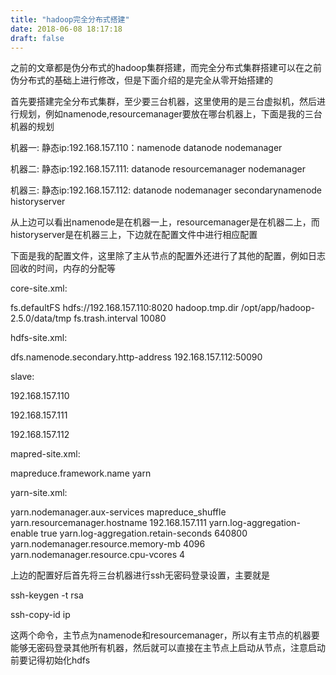 ```yaml
---
title: "hadoop完全分布式搭建"
date: 2018-06-08 18:17:18
draft: false
---
```

之前的文章都是伪分布式的hadoop集群搭建，而完全分布式集群搭建可以在之前伪分布式的基础上进行修改，但是下面介绍的是完全从零开始搭建的

首先要搭建完全分布式集群，至少要三台机器，这里使用的是三台虚拟机，然后进行规划，例如namenode,resourcemanager要放在哪台机器上，下面是我的三台机器的规划

机器一: 静态ip:192.168.157.110：namenode datanode nodemanager

机器二: 静态ip:192.168.157.111: datanode resourcemanager nodemanager

机器三: 静态ip:192.168.157.112: datanode nodemanager secondarynamenode historyserver

从上边可以看出namenode是在机器一上，resourcemanager是在机器二上，而historyserver是在机器三上，下边就在配置文件中进行相应配置

下面是我的配置文件，这里除了主从节点的配置外还进行了其他的配置，例如日志回收的时间，内存的分配等

core-site.xml:

<property>
<name>fs.defaultFS</name>
<value>hdfs://192.168.157.110:8020</value>
</property>
<property>
<name>hadoop.tmp.dir</name>
<value>/opt/app/hadoop-2.5.0/data/tmp</value>
</property>
<property>
<name>fs.trash.interval</name>
<value>10080</value>

</property>

hdfs-site.xml:

<property>
<name>dfs.namenode.secondary.http-address</name>
<value>192.168.157.112:50090</value>

</property>

slave:

192.168.157.110

192.168.157.111

192.168.157.112

mapred-site.xml:

<property>
<name>mapreduce.framework.name</name>
<value>yarn</value>

</property>

yarn-site.xml:

<property>
<name>yarn.nodemanager.aux-services</name>
<value>mapreduce_shuffle</value>
</property>
<property>
<name> yarn.resourcemanager.hostname</name>
<value>192.168.157.111</value>
</property>
<property>
<name>yarn.log-aggregation-enable</name>
<value>true</value>
</property>
<property>
<name>yarn.log-aggregation.retain-seconds</name>
<value>640800</value>
</property>
<property>
<name>yarn.nodemanager.resource.memory-mb</name>
<value>4096</value>
</property>
<property>
<name>yarn.nodemanager.resource.cpu-vcores</name>
<value>4</value>

</property>

上边的配置好后首先将三台机器进行ssh无密码登录设置，主要就是

ssh-keygen -t rsa

ssh-copy-id ip

这两个命令，主节点为namenode和resourcemanager，所以有主节点的机器要能够无密码登录其他所有机器，然后就可以直接在主节点上启动从节点，注意启动前要记得初始化hdfs